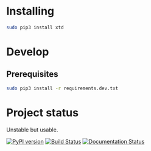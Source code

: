 # Installing

```bash
sudo pip3 install xtd
```

# Develop

## Prerequisites
```bash
sudo pip3 install -r requirements.dev.txt
```

# Project status

Unstable but usable.

[![PyPI version](https://badge.fury.io/py/xtd.svg)](https://badge.fury.io/py/xtd)
[![Build Status](https://travis-ci.org/psycofdj/xtd.svg?branch=master)](https://travis-ci.org/psycofdj/xtd)
[![Documentation Status](https://readthedocs.org/projects/xtd/badge/?version=latest)](http://xtd.readthedocs.org/en/latest/?badge=latest)

